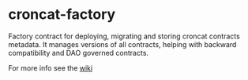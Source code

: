 # croncat-factory
Factory contract for deploying, migrating and storing croncat contracts metadata. It manages versions of all contracts, helping with backward compatibility and DAO governed contracts.

For more info see the [wiki](https://github.com/CronCats/cw-croncat/wiki/%F0%9F%8F%AD-Factory-Architecture)
